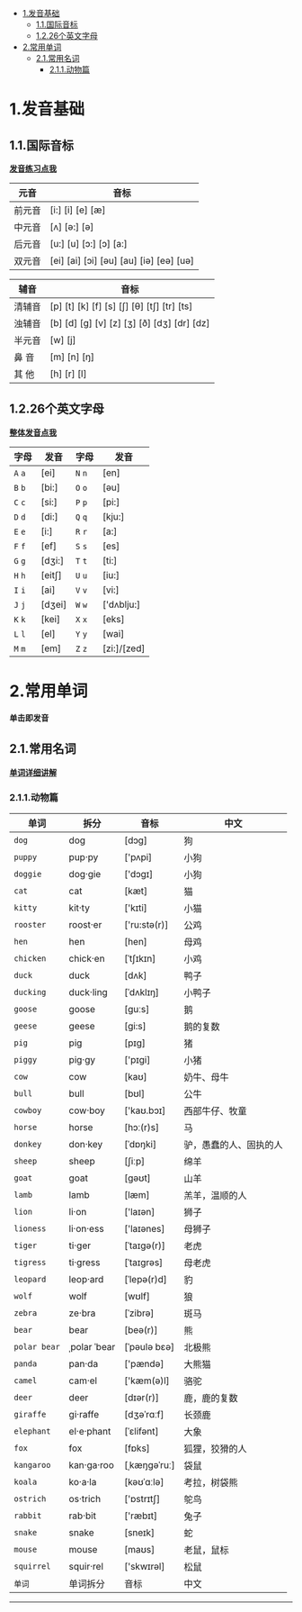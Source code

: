 - [1.发音基础](#1发音基础)
    - [1.1.国际音标](#11国际音标)
    - [1.2.26个英文字母](#1226个英文字母)
- [2.常用单词](#2常用单词)
    - [2.1.常用名词](#21常用名词)
        - [2.1.1.动物篇](#211动物篇)

# 1.发音基础

## 1.1.国际音标

<a href="./base/index.html" target="_blank"><b>发音练习点我</b></a>

| 元音   | 音标                                    |
| ------ | --------------------------------------- |
| 前元音 | [i:] [i] [e] [æ]                        |
| 中元音 | [ʌ] [ə:] [ə]                            |
| 后元音 | [u:] [u] [ɔ:] [ɔ] [a:]                  |
| 双元音 | [ei] [ai] [ɔi] [əu] [au] [iə] [eə] [uə] |

| 辅音   | 音标                                       |
| ------ | ------------------------------------------ |
| 清辅音 | [p] [t] [k] [f] [s] [ʃ] [θ] [tʃ] [tr] [ts] |
| 浊辅音 | [b] [d] [g] [v] [z] [ʒ] [ð] [dʒ] [dr] [dz] |
| 半元音 | [w] [j]                                    |
| 鼻 音  | [m] [n] [ŋ]                                |
| 其 他  | [h] [r] [l]                                |

## 1.2.26个英文字母

<a href="./base/26.html" target="_blank"><b>整体发音点我</b></a>

| 字母    | 发音   | 字母    | 发音        |
| ------- | ------ | ------- | ----------- |
| `A` `a` | [ei]   | `N` `n` | [en]        |
| `B` `b` | [bi:]  | `O` `o` | [əu]        |
| `C` `c` | [si:]  | `P` `p` | [pi:]       |
| `D` `d` | [di:]  | `Q` `q` | [kju:]      |
| `E` `e` | [i:]   | `R` `r` | [a:]        |
| `F` `f` | [ef]   | `S` `s` | [es]        |
| `G` `g` | [dʒi:] | `T` `t` | [ti:]       |
| `H` `h` | [eitʃ] | `U` `u` | [iu:]       |
| `I` `i` | [ai]   | `V` `v` | [vi:]       |
| `J` `j` | [dʒei] | `W` `w` | ['dʌblju:]  |
| `K` `k` | [kei]  | `X` `x` | [eks]       |
| `L` `l` | [el]   | `Y` `y` | [wai]       |
| `M` `m` | [em]   | `Z` `z` | [zi:]/[zed] |

# 2.常用单词

**单击即发音**

## 2.1.常用名词

<a href="./words/n.html" target="_blank"><b>单词详细讲解</b></a>

### 2.1.1.动物篇

| 单词         | 拆分         | 音标         | 中文                   |
| ------------ | ------------ | ------------ | ---------------------- |
| `dog`        | dog          | [dɔg]        | 狗                     |
| `puppy`      | pup‧py       | ['pʌpi]      | 小狗                   |
| `doggie`     | dog‧gie      | ['dɔgɪ]      | 小狗                   |
| `cat`        | cat          | [kæt]        | 猫                     |
| `kitty`      | kit‧ty       | ['kɪti]      | 小猫                   |
| `rooster`    | roost‧er     | ['ru:stə(r)] | 公鸡                   |
| `hen`        | hen          | [hen]        | 母鸡                   |
| `chicken`    | chick‧en     | [ˈtʃɪkɪn]    | 小鸡                   |
| `duck`       | duck         | [dʌk]        | 鸭子                   |
| `ducking`    | duck‧ling    | [ˈdʌklɪŋ]    | 小鸭子                 |
| `goose`      | goose        | [ɡuːs]       | 鹅                     |
| `geese`      | geese        | [gi:s]       | 鹅的复数               |
| `pig`        | pig          | [pɪɡ]        | 猪                     |
| `piggy`      | pig‧gy       | ['pɪɡi]      | 小猪                   |
| `cow`        | cow          | [kaʊ]        | 奶牛、母牛             |
| `bull`       | bull         | [bʊl]        | 公牛                   |
| `cowboy`     | cow‧boy      | ['kaʊ.bɔɪ]   | 西部牛仔、牧童         |
| `horse`      | horse        | [hɔː(r)s]    | 马                     |
| `donkey`     | don‧key      | [ˈdɒŋki]     | 驴，愚蠢的人、固执的人 |
| `sheep`      | sheep        | [ʃiːp]       | 绵羊                   |
| `goat`       | goat         | [ɡəʊt]       | 山羊                   |
| `lamb`       | lamb         | [læm]        | 羔羊，温顺的人         |
| `lion`       | li‧on        | ['laɪən]     | 狮子                   |
| `lioness`    | li‧on‧ess    | ['laɪənes]   | 母狮子                 |
| `tiger`      | ti‧ger       | [ˈtaɪɡə(r)]  | 老虎                   |
| `tigress`    | ti‧gress     | [ˈtaɪɡrəs]   | 母老虎                 |
| `leopard`    | leop‧ard     | [ˈlepə(r)d]  | 豹                     |
| `wolf`       | wolf         | [wʊlf]       | 狼                     |
| `zebra`      | ze‧bra       | [ˈzibrə]     | 斑马                   |
| `bear`       | bear         | [beə(r)]     | 熊                     |
| `polar bear` | ˌpolar ˈbear | [ˈpəulə bɛə] | 北极熊                 |
| `panda`      | pan‧da       | ['pændə]     | 大熊猫                 |
| `camel`      | cam‧el       | ['kæm(ə)l]   | 骆驼                   |
| `deer`       | deer         | [dɪər(r)]    | 鹿，鹿的复数           |
| `giraffe`    | gi‧raffe     | [dʒəˈrɑːf]   | 长颈鹿                 |
| `elephant`   | el‧e‧phant   | [ˈɛlifənt]   | 大象                   |
| `fox`        | fox          | [fɒks]       | 狐狸，狡猾的人         |
| `kangaroo`   | kan‧ga‧roo   | [ˌkæŋɡəˈruː] | 袋鼠                   |
| `koala`      | ko‧a‧la      | [kəʊˈɑːlə]   | 考拉，树袋熊           |
| `ostrich`    | os‧trich     | ['ɒstrɪtʃ]   | 鸵鸟                   |
| `rabbit`     | rab‧bit      | ['ræbɪt]     | 兔子                   |
| `snake`      | snake        | [sneɪk]      | 蛇                     |
| `mouse`      | mouse        | [maʊs]       | 老鼠，鼠标             |
| `squirrel`   | squir‧rel    | ['skwɪrəl]   | 松鼠                   |
| `单词`       | 单词拆分     | 音标         | 中文                   |

---

